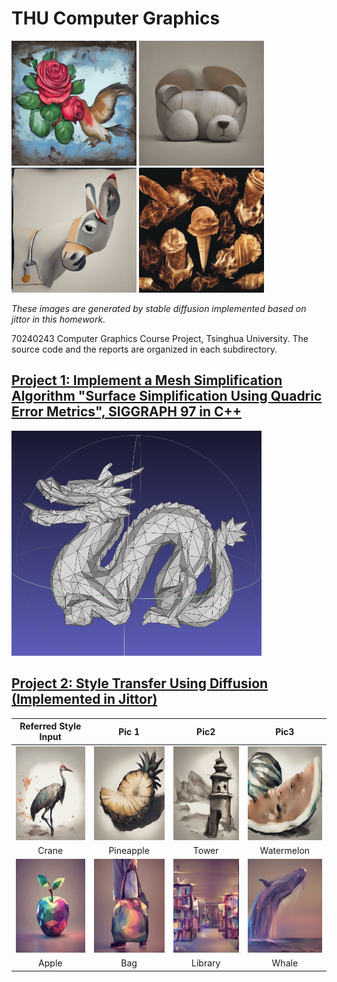 # THU Computer Graphics


<img src="StyleTransferDiffusion/assets/collection/Rose.png" alt="" width="200" /> <img src="StyleTransferDiffusion/assets/collection/Bear.png" alt="" width="200" /> <img src="StyleTransferDiffusion/assets/collection/Donkey.png" alt="" width="200" /> <img src="StyleTransferDiffusion/assets/collection/Icecream.png" alt="" width="200" />

<i>These images are generated by stable diffusion implemented based on jittor in this homework.  </i>

70240243 Computer Graphics Course Project, Tsinghua University. The source code and the reports are organized in each subdirectory.


## [Project 1: Implement a Mesh Simplification Algorithm "Surface Simplification Using Quadric Error Metrics", SIGGRAPH 97 in C++](MeshSimplification/)

<img src="MeshSimplification/assets/dragon1.png" alt="" width="400"/>





## [Project 2: Style Transfer Using Diffusion (Implemented in Jittor)](StyleTransferDiffusion/)


|                                     Referred Style Input                                     |                                              Pic 1                                               |                                              Pic2                                              |                                               Pic3                                                |
| :------------------------------------------------------------------------------------------: | :----------------------------------------------------------------------------------------------: | :--------------------------------------------------------------------------------------------: | :-----------------------------------------------------------------------------------------------: |
| <img src="StyleTransferDiffusion/assets/style_viz/A_02/crane.png" width="150" height="150"/> | <img src="StyleTransferDiffusion/assets/style_viz/A_02/Pineapple.png" width="150" height="150"/> |  <img src="StyleTransferDiffusion/assets/style_viz/A_02/Tower.png" width="150" height="150"/>  | <img src="StyleTransferDiffusion/assets/style_viz/A_02/Watermelon.png" width="150" height="150"/> |
|                                            Crane                                             |                                            Pineapple                                             |                                             Tower                                              |                                            Watermelon                                             |
| <img src="StyleTransferDiffusion/assets/style_viz/A_10/apple.png" width="150" height="150"/> |    <img src="StyleTransferDiffusion/assets/style_viz/A_10/Bag.png" width="150" height="150"/>    | <img src="StyleTransferDiffusion/assets/style_viz/A_10/Library.png" width="150" height="150"/> |   <img src="StyleTransferDiffusion/assets/style_viz/A_10/Whale.png" width="150" height="150"/>    |
|                                            Apple                                             |                                               Bag                                                |                                            Library                                             |                                               Whale                                               |
